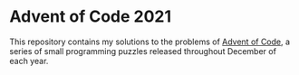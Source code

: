 # Advent of Code 2021

This repository contains my solutions to the problems of [Advent of Code](https://adventofcode.com/), a series of small programming puzzles released throughout December of each year.